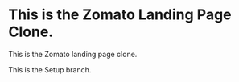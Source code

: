 # This is the Zomato Landing Page Clone.

This is the Zomato landing page clone.

This is the Setup branch.

